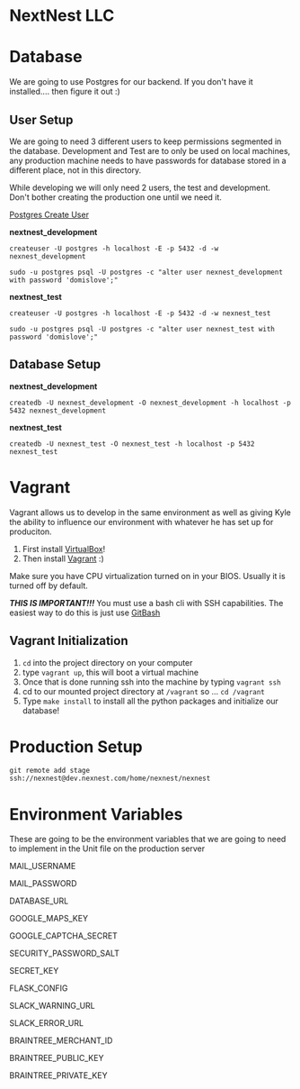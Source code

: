 # NextNest LLC

Database
======
We are going to use Postgres for our backend. If you don't have it installed.... then figure it out :)

## User Setup
We are going to need 3 different users to keep permissions segmented in the database. Development and Test are to only be used on local machines, any production machine needs to have passwords for database stored in a different place, not in this directory.

While developing we will only need 2 users, the test and development. Don't bother creating the production one until we need it.

[Postgres Create User](https://www.postgresql.org/docs/current/static/app-createuser.html)

**nextnest_development**

`createuser -U postgres -h localhost -E -p 5432 -d -w nexnest_development`

`sudo -u postgres psql -U postgres -c "alter user nexnest_development with password 'domislove';"`

**nextnest_test**

`createuser -U postgres -h localhost -E -p 5432 -d -w nexnest_test`

`sudo -u postgres psql -U postgres -c "alter user nexnest_test with password 'domislove';"`

## Database Setup

**nextnest_development**

`createdb -U nexnest_development -O nexnest_development -h localhost -p 5432 nexnest_development`

**nextnest_test**

`createdb -U nexnest_test -O nexnest_test -h localhost -p 5432 nexnest_test`

Vagrant
=======
Vagrant allows us to develop in the same environment as well as giving Kyle the ability to influence our environment with whatever he has set up for produciton.

1. First install [VirtualBox](https://www.virtualbox.org/wiki/Downloads)!
2. Then install [Vagrant](https://www.vagrantup.com/downloads.html) :)

Make sure you have CPU virtualization turned on in your BIOS. Usually it is turned off by default.

***THIS IS IMPORTANT!!!*** You must use a bash cli with SSH capabilities. The easiest way to do this is just use [GitBash](https://git-scm.com/downloads)

## Vagrant Initialization
1. `cd` into the project directory on your computer
2. type `vagrant up`, this will boot a virtual machine
3. Once that is done running ssh into the machine by typing `vagrant ssh`
4. cd to our mounted project directory at `/vagrant` so ... `cd /vagrant`
5. Type `make install` to install all the python packages and initialize our database!


Production Setup
======
`git remote add stage ssh://nexnest@dev.nexnest.com/home/nexnest/nexnest`



Environment Variables
======
These are going to be the environment variables that we are going to need to implement in the Unit file on the production server

MAIL_USERNAME

MAIL_PASSWORD

DATABASE_URL

GOOGLE_MAPS_KEY

GOOGLE_CAPTCHA_SECRET

SECURITY_PASSWORD_SALT

SECRET_KEY

FLASK_CONFIG

SLACK_WARNING_URL

SLACK_ERROR_URL

BRAINTREE_MERCHANT_ID

BRAINTREE_PUBLIC_KEY

BRAINTREE_PRIVATE_KEY
